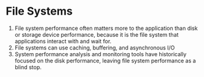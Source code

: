 # File Systems

1. File system performance often matters more to the application than disk or storage device performance, because it is the file system that applications interact with and wait for.
2. File systems can use caching, buffering, and asynchronous I/O
3. System performance analysis and monitoring tools have historically focused on the disk performance, leaving file system performance as a blind stop.
